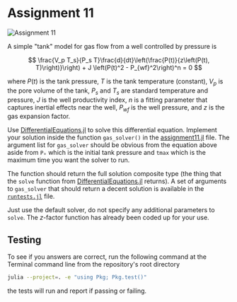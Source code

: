 # Assignment 11

![Assignment 11](https://github.com/PGE383-HPC/assignment11-solution/actions/workflows/main.yml/badge.svg)

A simple "tank" model for gas flow from a well controlled by pressure is

$$
\frac{V_p T_s}{P_s T}\frac{d}{dt}\left(\frac{P(t)}{z\left(P(t), T)\right)}\right) + J \left(P(t)^2 - P_{wf}^2\right)^n = 0
$$

where $P(t)$ is the tank pressure, $T$ is the tank temperature (constant),
$V_p$ is the pore volume of the tank, $P_s$ and $T_s$ are standard temperature
and pressure, $J$ is the well productivity index, $n$ is a fitting parameter
that captures inertial effects near the well, $P_{wf}$ is the well
pressure, and $z$ is the gas expansion factor.

Use [DifferentialEquations.jl](https://diffeq.sciml.ai/stable/) to solve this
differential equation.  Implement your solution inside the function
`gas_solver()` in the [assignment11.jl](src/assignment11.jl) file.  The
argument list for `gas_solver` should be obvious from the equation above aside
from `Pₒ` which is the initial tank pressure and `tmax` which is the maximum time
you want the solver to run.

The function should return the full solution composite type (the thing that the
`solve` function from [DifferentialEquations.jl](https://diffeq.sciml.ai/stable/) returns).  A set of arguments to
`gas_solver` that should return a decent solution is available in the
[`runtests.jl`](test/runtests.jl) file.

Just use the default solver, do not specify any additional parameters to
`solve`.  The $z$-factor function has already been coded up for your use.

## Testing

To see if you answers are correct, run the following command at the Terminal
command line from the repository's root directory

```bash
julia --project=. -e "using Pkg; Pkg.test()"
```

the tests will run and report if passing or failing.
